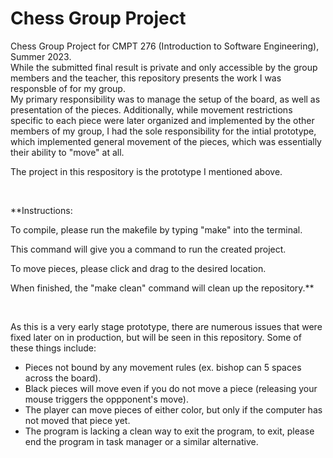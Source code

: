 # Chess Group Project
Chess Group Project for CMPT 276 (Introduction to Software Engineering), Summer 2023.  
While the submitted final result is private and only accessible by the group members and the teacher, this repository presents the work I was responsble of for my group.  
My primary responsibility was to manage the setup of the board, as well as presentation of the pieces. Additionally, while movement restrictions specific to each piece 
were later organized and implemented by the other members of my group, I had the sole responsibility for the intial prototype, which implemented general movement of the 
pieces, which was essentially their ability to "move" at all.  

The project in this respository is the prototype I mentioned above.  

<br>  

**Instructions:

To compile, please run the makefile by typing "make" into the terminal.

This command will give you a command to run the created project.

To move pieces, please click and drag to the desired location.

When finished, the "make clean" command will clean up the repository.**  


<br>

As this is a very early stage prototype, there are numerous issues that were fixed later on in production, but will be seen in this repository. Some of these things include: 
- Pieces not bound by any movement rules (ex. bishop can 5 spaces across the board).
- Black pieces will move even if you do not move a piece (releasing your mouse triggers the oppponent's move).
- The player can move pieces of either color, but only if the computer has not moved that piece yet.
- The program is lacking a clean way to exit the program, to exit, please end the program in task manager or a similar alternative.
